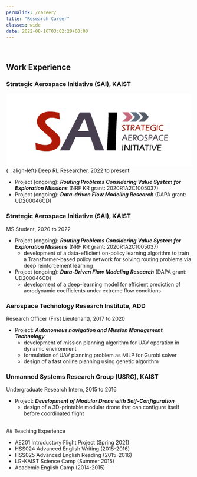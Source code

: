 ```yaml
---
permalink: /career/
title: "Research Career"
classes: wide
date: 2022-08-16T03:02:20+00:00
---
```

<br/>

## Work Experience

### Strategic Aerospace Initiative (SAI), KAIST
![SAI-image](/assets/images/sai-logo.jpg){: .align-left} Deep RL Researcher, 2022 to present 
* Project (ongoing): _**Routing Problems Considering Value System for Exploration Missions**_ (NRF KR grant: 2020R1A2C1005037)
* Project (ongoing): _**Data-driven Flow Modeling Research**_ (DAPA grant: UD200046CD)

### Strategic Aerospace Initiative (SAI), KAIST
MS Student, 2020 to 2022 
* Project (ongoing): _**Routing Problems Considering Value System for Exploration Missions**_ (NRF KR grant: 2020R1A2C1005037)
    * development of a data-efficient on-policy learning algorithm to train a Transformer-based policy network for solving routing problems via deep reinforcement learning
* Project (ongoing): _**Data-Driven Flow Modeling Research**_ (DAPA grant: UD200046CD)
    * development of a deep-learning model for efficient prediction of aerodynamic coefficients under extreme flow conditions

### Aerospace Technology Research Institute, ADD
Research Officer (First Lieutenant), 2017 to 2020
* Project: _**Autonomous navigation and Mission Management Technology**_
    * development of mission planning algorithm for UAV operation in dynamic environment 
    * formulation of UAV planning problem as MILP for Gurobi solver
    * design of a fast online planning using genetic algorithm 

### Unmanned Systems Research Group (USRG), KAIST
Undergraduate Research Intern, 2015 to 2016
* Project: _**Development of Modular Drone with Self-Configuration**_
    * design of a 3D-printable modular drone that can configure itself before coordinated flight

<br/>
## Teaching Experience

* AE201 Introductory Flight Project (Spring 2021)
* HSS024 Advanced English Writing (2015-2016)
* HSS025 Advanced English Reading (2015-2016)
* LG-KAIST Science Camp (Summer 2015)
* Academic English Camp (2014-2015)

